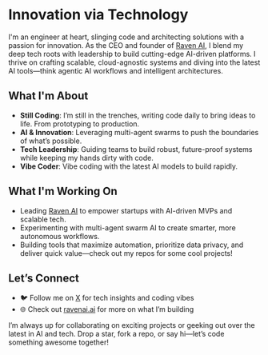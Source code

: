 # Innovation via Technology

I'm an engineer at heart, slinging code and architecting solutions with a passion for innovation. As the CEO and founder of [Raven AI](https://ravenai.ai), I blend my deep tech roots with leadership to build cutting-edge AI-driven platforms. I thrive on crafting scalable, cloud-agnostic systems and diving into the latest AI tools—think agentic AI workflows and intelligent architectures.

## What I'm About
- **Still Coding**: I’m still in the trenches, writing code daily to bring ideas to life. From prototyping to production.
- **AI & Innovation**: Leveraging multi-agent swarms to push the boundaries of what’s possible.
- **Tech Leadership**: Guiding teams to build robust, future-proof systems while keeping my hands dirty with code.
- **Vibe Coder**: Vibe coding with the latest AI models to build rapidly.

## What I'm Working On
- Leading [Raven AI](https://ravenai.ai) to empower startups with AI-driven MVPs and scalable tech.
- Experimenting with multi-agent swarm AI to create smarter, more autonomous workflows.
- Building tools that maximize automation, prioritize data privacy, and deliver quick value—check out my repos for some cool projects!

## Let’s Connect
- 🐦 Follow me on [X](https://x.com/chris4raven) for tech insights and coding vibes
- 🌐 Check out [ravenai.ai](https://ravenai.ai) for more on what I’m building

I’m always up for collaborating on exciting projects or geeking out over the latest in AI and tech. Drop a star, fork a repo, or say hi—let’s code something awesome together!
